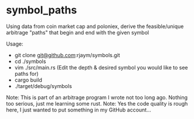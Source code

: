 # symbol_paths

Using data from coin market cap and poloniex, derive the feasible/unique arbitrage "paths" that begin and end with the given symbol

Usage: 
- git clone git@github.com:rjaym/symbols.git
- cd ./symbols
- vim ./src/main.rs (Edit the depth & desired symbol you would like to see paths for)
- cargo build
- ./target/debug/symbols

Note: This is part of an arbitrage program I wrote not too long ago. Nothing too serious, just me learning some rust.
Note: Yes the code quality is rough here, I just wanted to put something in my GitHub account...

